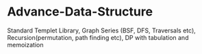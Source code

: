 # Advance-Data-Structure
Standard Templet Library, Graph Series (BSF, DFS, Traversals etc), Recursion(permutation, path finding etc), DP with tabulation and memoization
